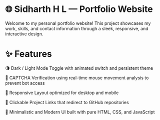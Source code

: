 # 🌐 Sidharth H L — Portfolio Website

Welcome to my personal portfolio website! This project showcases my work, skills, and contact information through a sleek, responsive, and interactive design.

# ✨ Features
🌗 Dark / Light Mode Toggle with animated switch and persistent theme

🧠 CAPTCHA Verification using real-time mouse movement analysis to prevent bot access

📱 Responsive Layout optimized for desktop and mobile

🔗 Clickable Project Links that redirect to GitHub repositories

🎨 Minimalistic and Modern UI built with pure HTML, CSS, and JavaScript
